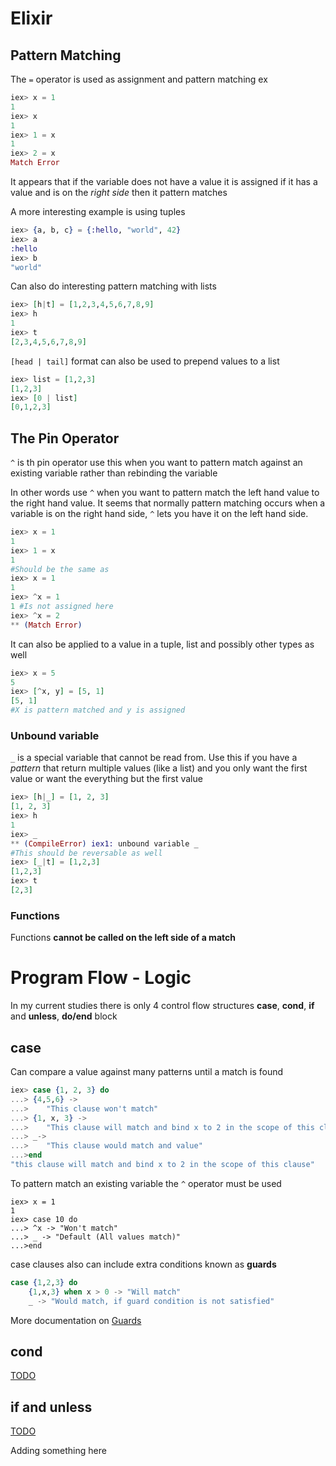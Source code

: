 # Elixir 

## Pattern Matching
The <code>=</code> operator is used as assignment and pattern matching
ex
```elixir
iex> x = 1
1
iex> x
1
iex> 1 = x
1
iex> 2 = x
Match Error
```
It appears that if the variable does not have a value it is assigned if it has a value and is on the *right side* then it pattern matches

A more interesting example is using tuples
```elixir
iex> {a, b, c} = {:hello, "world", 42}
iex> a
:hello
iex> b
"world"
```

Can also do interesting pattern matching with lists
```elixir
iex> [h|t] = [1,2,3,4,5,6,7,8,9]
iex> h
1
iex> t
[2,3,4,5,6,7,8,9]
```

<code>[head | tail]</code> format can also be used to prepend values to a list
```elixir
iex> list = [1,2,3]
[1,2,3]
iex> [0 | list]
[0,1,2,3]
```

## The Pin Operator
<code>^</code> is th pin operator
use this when you want to pattern match against an existing variable rather than rebinding the variable

In other words use <code>^</code> when you want to pattern match the left hand value to the right hand value. It seems that normally pattern matching occurs when a variable is on the right hand side, <code>^</code> lets you have it on the left hand side.
```elixir
iex> x = 1
1
iex> 1 = x
1
#Should be the same as
iex> x = 1
1
iex> ^x = 1
1 #Is not assigned here
iex> ^x = 2
** (Match Error)
```
It can also be applied to a value in a tuple, list and possibly other types as well
```elixir
iex> x = 5
5
iex> [^x, y] = [5, 1]
[5, 1]
#X is pattern matched and y is assigned
```
### Unbound variable
<code>_</code> is a special variable that cannot be read from. Use this if you have a *pattern* that return multiple values (like a list) and you only want the first value or want the everything but the first value
```elixir
iex> [h|_] = [1, 2, 3]
[1, 2, 3]
iex> h
1
iex> _
** (CompileError) iex1: unbound variable _
#This should be reversable as well
iex> [_|t] = [1,2,3]
[1,2,3]
iex> t
[2,3]
```

### Functions
Functions __cannot be called on the left side of a match__

# Program Flow - Logic
In my current studies there is only 4 control flow structures __case__, __cond__, __if__ and __unless__, __do/end__ block</code> 

## case
Can compare a value against many patterns until a match is found
```elixir
iex> case {1, 2, 3} do
...> {4,5,6} ->
...>    "This clause won't match"
...> {1, x, 3} ->
...>    "This clause will match and bind x to 2 in the scope of this clause"
...> _->
...>    "This clause would match and value"
...>end
"this clause will match and bind x to 2 in the scope of this clause"
```
To pattern match an existing variable the <code>^</code> operator must be used
```
iex> x = 1
1
iex> case 10 do
...> ^x -> "Won't match"
...> _ -> "Default (All values match)"
...>end
```
case clauses also can include extra conditions known as __guards__
```elixir
case {1,2,3} do
    {1,x,3} when x > 0 -> "Will match"
    _ -> "Would match, if guard condition is not satisfied"
```
More documentation on [Guards](https://elixir-lang.org/docs/master/elixir/guards.html)

## cond
[TODO](https://elixir-lang.org/getting-started/case-cond-and-if.html#if-and-unless)
## if and unless
[TODO](https://elixir-lang.org/getting-started/case-cond-and-if.html#doend-blocks)



Adding something here
